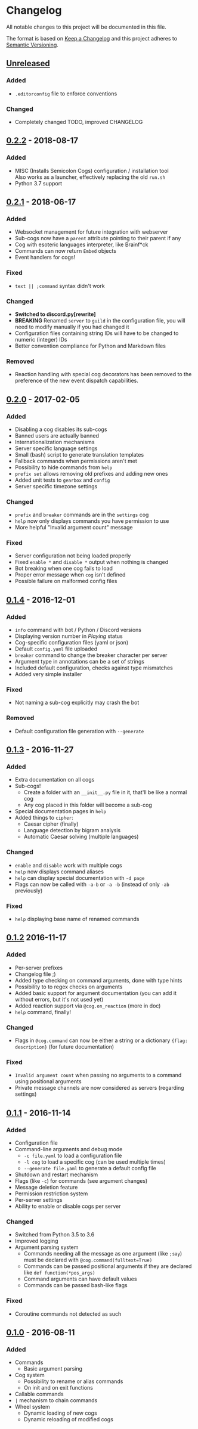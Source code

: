 # Changelog

All notable changes to this project will be documented in this file.

The format is based on [Keep a Changelog](http://keepachangelog.com/en/1.0.0/)
and this project adheres to [Semantic Versioning](http://semver.org/spec/v2.0.0.html).

## [Unreleased]

### Added

+ `.editorconfig` file to enforce conventions

### Changed

* Completely changed TODO, improved CHANGELOG

## [0.2.2] - 2018-08-17

### Added

+ MISC (Installs Semicolon Cogs) configuration / installation tool  
  Also works as a launcher, effectively replacing the old `run.sh`
+ Python 3.7 support

## [0.2.1] - 2018-06-17

### Added

+ Websocket management for future integration with webserver
+ Sub-cogs now have a `parent` attribute pointing to their parent if any
+ Cog with esoteric languages interpreter, like Brainf\*ck
+ Commands can now return `Embed` objects
+ Event handlers for cogs!

### Fixed

* `text || ;command` syntax didn't work

### Changed

* **Switched to discord.py\[rewrite\]**
* **BREAKING** Renamed `server` to `guild` in the configuration file,
  you will need to modify manually if you had changed it
* Configuration files containing string IDs will have to be changed
  to numeric (integer) IDs
* Better convention compliance for Python and Markdown files

### Removed

- Reaction handling with special cog decorators has been removed to the
  preference of the new event dispatch capabilities.

## [0.2.0] - 2017-02-05

### Added

+ Disabling a cog disables its sub-cogs
+ Banned users are actually banned
+ Internationalization mechanisms
+ Server specific language settings
+ Small (bash) script to generate translation templates
+ Fallback commands when permissions aren't met
+ Possibility to hide commands from `help`
+ `prefix set` allows removing old prefixes and adding new ones
+ Added unit tests to `gearbox` and `config`
+ Server specific timezone settings

### Changed

* `prefix` and `breaker` commands are in the `settings` cog
* `help` now only displays commands you have permission to use
* More helpful "Invalid argument count" message

### Fixed

* Server configuration not being loaded properly
* Fixed `enable *` and `disable *` output when nothing is changed
* Bot breaking when one cog fails to load
* Proper error message when `cog` isn't defined
* Possible failure on malformed config files

## [0.1.4] - 2016-12-01

### Added

+ `info` command with bot / Python / Discord versions
+ Displaying version number in *Playing* status
+ Cog-specific configuration files (yaml or json)
+ Default `config.yaml` file uploaded
+ `breaker` command to change the breaker character per server
+ Argument type in annotations can be a set of strings
+ Included default configuration, checks against type mismatches
+ Added very simple installer

### Fixed

* Not naming a sub-cog explicitly may crash the bot

### Removed

- Default configuration file generation with `--generate`

## [0.1.3] - 2016-11-27

### Added

+ Extra documentation on all cogs
+ Sub-cogs!
  + Create a folder with an `__init__.py` file in it, that'll be like a normal cog
  + Any cog placed in this folder will become a sub-cog
+ Special documentation pages in `help`
+ Added things to `cipher`:
  + Caesar cipher (finally)
  + Language detection by bigram analysis
  + Automatic Caesar solving (multiple languages)

### Changed

* `enable` and `disable` work with multiple cogs
* `help` now displays command aliases
* `help` can display special documentation with `-d page`
* Flags can now be called with `-a-b` or `-a -b` (instead of only `-ab` previously)

### Fixed

* `help` displaying base name of renamed commands

## [0.1.2] 2016-11-17

### Added

+ Per-server prefixes
+ Changelog file ;)
+ Added type checking on command arguments, done with type hints
+ Possibility to to regex checks on arguments
+ Added basic support for argument documentation (you can add it without errors,
  but it's not used yet)
+ Added reaction support via `@cog.on_reaction` (more in doc)
+ `help` command, finally!

### Changed

* Flags in `@cog.command` can now be either a string or a dictionary
  `{flag: description}` (for future documentation)

### Fixed

* `Invalid argument count` when passing no arguments to a command using
  positional arguments
* Private message channels are now considered as servers (regarding settings)

## [0.1.1] - 2016-11-14

### Added

+ Configuration file
+ Command-line arguments and debug mode
  + `-c file.yaml` to load a configuration file
  + `-l cog` to load a specific cog (can be used multiple times)
  + `--generate file.yaml` to generate a default config file
+ Shutdown and restart mechanism
+ Flags (like `-c`) for commands (see argument changes)
+ Message deletion feature
+ Permission restriction system
+ Per-server settings
+ Ability to enable or disable cogs per server

### Changed

* Switched from Python 3.5 to 3.6
* Improved logging
* Argument parsing system
  * Commands needing all the message as one argument (like `;say`) must be
    declared with `@cog.command(fulltext=True)`
  * Commands can be passed positional arguments if they are declared like
    `def function(*pos_args)`
  * Command arguments can have default values
  * Commands can be passed bash-like flags

### Fixed

* Coroutine commands not detected as such

## [0.1.0] - 2016-08-11

### Added

+ Commands
  + Basic argument parsing
+ Cog system
  + Possibility to rename or alias commands
  + On init and on exit functions
+ Callable commands
+ `|` mechanism to chain commands
+ Wheel system
  + Dynamic loading of new cogs
  + Dynamic reloading of modified cogs

[0.1.0]: https://github.com/Zeroji/semicolon/releases/tag/v0.1.0
[0.1.1]: https://github.com/Zeroji/semicolon/releases/tag/v0.1.1
[0.1.2]: https://github.com/Zeroji/semicolon/releases/tag/v0.1.2
[0.1.3]: https://github.com/Zeroji/semicolon/releases/tag/v0.1.3
[0.1.4]: https://github.com/Zeroji/semicolon/releases/tag/v0.1.4
[0.2.0]: https://github.com/Zeroji/semicolon/releases/tag/v0.2.0
[0.2.1]: https://github.com/Zeroji/semicolon/releases/tag/v0.2.1
[0.2.2]: https://github.com/Zeroji/semicolon/releases/tag/v0.2.2
[Unreleased]: https://github.com/Zeroji/semicolon/compare/stable...master
